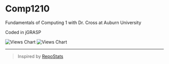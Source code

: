 # Comp1210
Fundamentals of Computing 1 with Dr. Cross at Auburn University

Coded in jGRASP

![Views Chart](https://repostatscharts.s3.us-east-2.amazonaws.com/MatthewsRepos/Comp1210_ViewsChart.png#gh-dark-mode-only)
![Views Chart](https://repostatscharts.s3.us-east-2.amazonaws.com/MatthewsRepos/Comp1210_ViewsChart_Dark.png#gh-light-mode-only)

---

> Inspired by [RepoStats](https://github.com/wumphlett/repostats)

